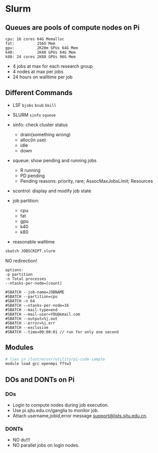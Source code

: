 # Slurm

## Queues are pools of compute nodes on Pi

```
cpu: 16 cores 64G Memalloc
fat:          256G Mem
gpu:          2K20m GPUs 64G Mem
k40:          2K40 GPUs 64G Mem
k80: 24 cores 2K80 GPUs 96G Mem
```

* 4 jobs at max for each research group
* 4 nodes at max per jobs
* 24 hours on walltime per job

## Different Commands

* LSF `bjobs` `bsub` `bkill`
* SLURM `sinfo` `squeue`

* sinfo: check cluster status
	* drain(something wrong)
	* alloc(in use)
	* idle
	* down

* squeue: show pending and running jobs
	* R running
	* PD pending
	* Pending reasons: priority, rare; AssocMaxJobsLimit; Resources
* scontrol: display and modify job state

* job partition:
	* cpu
	* fat
	* gpu
	* k40
	* k80
* reasonable walltime

```bash
sbatch JOBSCRIPT.slurm
```

NO redirection!

```
options:
-p partition
-n Total processes
--ntasks-per-node=[count]
```

```
#SBATCH --job-name=JOBNAME
#SBATCH --partition=cpu
#SBATCH -n 64
#SBATCH --ntasks-per-node=16
#SBATCH --mail-type=end
#SBATCH --mail-user=YOU@email.com
#SBATCH --output=%j.out
#SBATCH --error=%j.err
#SBATCH --exclusive
#SBATCH --time=00:00:01 // run for only one second
```

## Modules

```bash
# lies in /lustre/usr/utility/pi-code-sample
module load gcc openmpi fftw3
```

## DOs and DONTs on Pi

### DOs
* Login to compute nodes during job execution.
* Use pi.sjtu.edu.cn/ganglia to monitor job.
* Attach username,jobid,error message support@lists.sjtu.edu.cn.

### DONTs
* NO du!!!
* NO parallel jobs on login nodes.